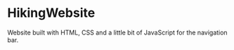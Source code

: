 # HikingWebsite
Website built with HTML, CSS and a little bit of JavaScript for the navigation bar. 
